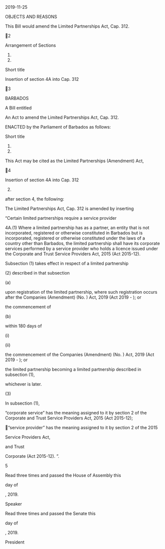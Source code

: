 2019-11-25

OBJECTS AND REASONS

This Bill would amend the Limited Partnerships Act, Cap. 312.

2

Arrangement of Sections

1.

2.

Short title

Insertion of section 4A into Cap. 312

3

BARBADOS

A Bill entitled

An Act to amend the Limited Partnerships Act, Cap. 312.

ENACTED by the Parliament of Barbados as follows:

Short title

1.
2019.

This Act may be cited as the Limited Partnerships (Amendment) Act,

4

Insertion of section 4A into Cap. 312

2.
after section 4, the following:

The  Limited  Partnerships  Act,  Cap.  312  is  amended  by  inserting

“Certain limited partnerships require a service provider

4A.(1)
Where a limited partnership has as a partner, an entity that
is not incorporated, registered or otherwise constituted in Barbados but
is incorporated, registered or otherwise constituted under the laws of a
country  other  than  Barbados,  the  limited  partnership  shall  have  its
corporate services performed by a service provider who holds a licence
issued  under  the  Corporate  and  Trust  Service  Providers  Act,  2015
(Act 2015-12).

Subsection  (1)  takes  effect  in  respect  of  a  limited  partnership

(2)
described in that subsection

(a)

upon  registration  of  the  limited  partnership,  where  such
registration  occurs  after
the
Companies (Amendment) (No. ) Act, 2019 (Act 2019 - ); or

the  commencement  of

(b)

within 180 days of

(i)

(ii)

the  commencement  of  the  Companies  (Amendment)
(No. ) Act, 2019 (Act 2019 - ); or

the limited partnership becoming a limited partnership
described in subsection (1),

whichever is later.

(3)

In subsection (1),

“corporate service” has the meaning assigned to it by section 2 of the
Corporate and Trust Service Providers Act, 2015 (Act 2015-12);

“service provider” has the meaning assigned to it by section 2 of the
2015

Service  Providers  Act,

and  Trust

Corporate
(Act 2015-12). ”.

5

Read three times and passed the House of Assembly this

day of

, 2019.

Speaker

Read three times and passed the Senate this

day of

, 2019.

President

